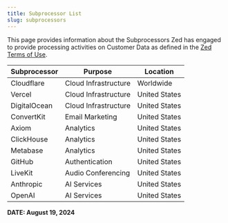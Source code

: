 ```yaml
---
title: Subprocessor List
slug: subprocessors
---
```


This page provides information about the Subprocessors Zed has engaged to provide processing activities on Customer Data as defined in the [Zed Terms of Use](https://zed.dev/terms).

| Subprocessor | Purpose              | Location      |
| ------------ | -------------------- | ------------- |
| Cloudflare   | Cloud Infrastructure | Worldwide     |
| Vercel       | Cloud Infrastructure | United States |
| DigitalOcean | Cloud Infrastructure | United States |
| ConvertKit   | Email Marketing      | United States |
| Axiom        | Analytics            | United States |
| ClickHouse   | Analytics            | United States |
| Metabase     | Analytics            | United States |
| GitHub       | Authentication       | United States |
| LiveKit      | Audio Conferencing   | United States |
| Anthropic    | AI Services          | United States |
| OpenAI       | AI Services          | United States |

**DATE: August 19, 2024**
